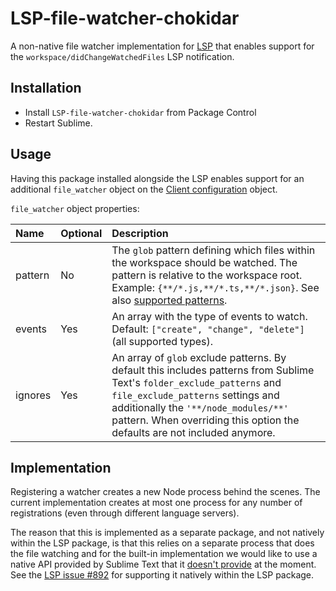 # LSP-file-watcher-chokidar

A non-native file watcher implementation for [LSP](https://packagecontrol.io/packages/LSP) that enables support for the `workspace/didChangeWatchedFiles` LSP notification.

## Installation

* Install `LSP-file-watcher-chokidar` from Package Control
* Restart Sublime.

## Usage

Having this package installed alongside the LSP enables support for an additional `file_watcher` object on the [Client configuration](https://lsp.sublimetext.io/guides/client_configuration/) object.

`file_watcher` object properties:

| Name    | Optional | Description |
|:--------|:---------|:------------|
| pattern | No       | The `glob` pattern defining which files within the workspace should be watched. The pattern is relative to the workspace root. Example: `{**/*.js,**/*.ts,**/*.json}`. See also [supported patterns](https://microsoft.github.io/language-server-protocol/specifications/specification-3-17/#fileSystemWatcher). |
| events  | Yes      | An array with the type of events to watch. Default: `["create", "change", "delete"]` (all supported types). |
| ignores | Yes      | An array of `glob` exclude patterns. By default this includes patterns from Sublime Text's `folder_exclude_patterns` and `file_exclude_patterns` settings and additionally the `'**/node_modules/**'` pattern. When overriding this option the defaults are not included anymore. |

## Implementation

Registering a watcher creates a new Node process behind the scenes. The current implementation creates at most one process for any number of registrations (even through different language servers).

The reason that this is implemented as a separate package, and not natively within the LSP package, is that this relies on a separate process that does the file watching and for the built-in implementation we would like to use a native API provided by Sublime Text that it [doesn't provide](https://github.com/sublimehq/sublime_text/issues/2669) at the moment. See the [LSP issue #892](https://github.com/sublimelsp/LSP/issues/892) for supporting it natively within the LSP package.
